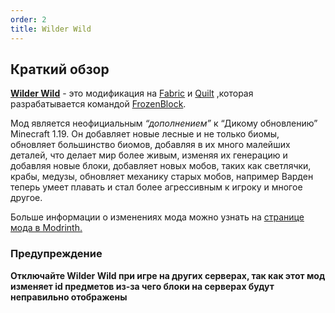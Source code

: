 ```yaml
---
order: 2
title: Wilder Wild
---
```


## Краткий обзор

[**Wilder Wild**](https://modrinth.com/mod/wilder-wild) - это модификация на [Fabric](https://fabricmc.net/) и [Quilt](https://quiltmc.org/en/) ,которая разрабатывается командой [FrozenBlock](https://modrinth.com/organization/frozenblock).

Мод является неофициальным *“дополнением”* к “Дикому обновлению” Minecraft 1.19. Он добавляет новые лесные и не только биомы, обновляет большинство биомов, добавляя в их много малейших деталей, что делает мир более живым, изменяя их генерацию и добавляя новые блоки, добавляет новых мобов, таких как светлячки, крабы, медузы, обновляет механику старых мобов, например Варден теперь умеет плавать и стал более агрессивным к игроку и многое другое.

Больше информации о изменениях мода можно узнать на [странице мода в Modrinth.](https://modrinth.com/mod/wilder-wild)

### Предупреждение

**Отключайте Wilder Wild при игре на других серверах, так как этот мод изменяет id предметов из-за чего блоки на серверах будут неправильно отображены**